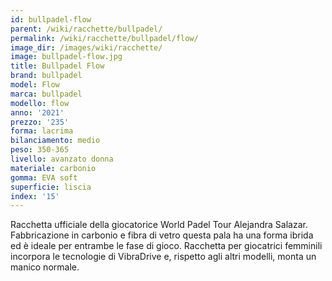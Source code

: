 ```yaml
---
id: bullpadel-flow
parent: /wiki/racchette/bullpadel/
permalink: /wiki/racchette/bullpadel/flow/
image_dir: /images/wiki/racchette/
image: bullpadel-flow.jpg
title: Bullpadel Flow
brand: bullpadel
model: Flow
marca: bullpadel
modello: flow
anno: '2021'
prezzo: '235'
forma: lacrima
bilanciamento: medio
peso: 350-365
livello: avanzato donna
materiale: carbonio
gomma: EVA soft
superficie: liscia
index: '15'
---
```

Racchetta ufficiale della giocatorice World Padel Tour Alejandra Salazar. Fabbricazione in carbonio e fibra di vetro questa pala ha una forma ibrida ed è ideale per entrambe le fase di gioco. Racchetta per giocatrici femminili incorpora le tecnologie di VibraDrive e, rispetto agli altri modelli, monta un manico normale.